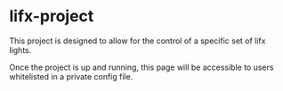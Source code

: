 # lifx-project

This project is designed to allow for the control of a specific set of lifx lights.

Once the project is up and running, this page will be accessible to users whitelisted in a private config file.
